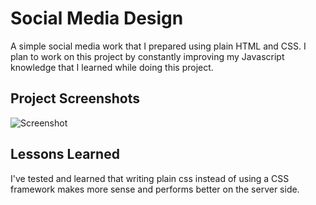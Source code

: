 
# Social Media Design

A simple social media work that I prepared using plain HTML and CSS. I plan to work on this project by constantly improving my Javascript knowledge that I learned while doing this project.

## Project Screenshots


![Screenshot](https://www.linkpicture.com/q/Frame-18.png)

  
## Lessons Learned

I've tested and learned that writing plain css instead of using a CSS framework makes more sense and performs better on the server side.

  
